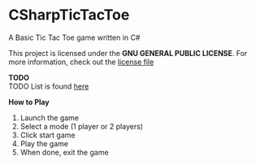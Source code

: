 # CSharpTicTacToe
A Basic Tic Tac Toe game written in C#

This project is licensed under the **GNU GENERAL PUBLIC LICENSE**. For more information, check out the [license file](https://github.com/itachi1706/CSharpTicTacToe/blob/master/LICENSE)

**TODO**  
TODO List is found [here](https://github.com/itachi1706/CSharpTicTacToe/blob/master/TODO.md)

**How to Play**   
1) Launch the game   
2) Select a mode (1 player or 2 players)   
3) Click start game   
4) Play the game   
5) When done, exit the game
